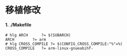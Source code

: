 # 移植修改

#### 1. ./Makefile

```
# hlg ARCH		?= $(SUBARCH)
ARCH		?= arm
# hlg CROSS_COMPILE	?= $(CONFIG_CROSS_COMPILE:"%"=%)
CROSS_COMPILE	?= arm-linux-gnueabihf-
```